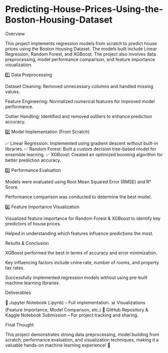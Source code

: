 # Predicting-House-Prices-Using-the-Boston-Housing-Dataset
Overview

This project implements regression models from scratch to predict house prices using the Boston Housing Dataset. The models built include Linear Regression, Random Forest, and XGBoost. The project also involves data preprocessing, model performance comparison, and feature importance visualization.

1️⃣ Data Preprocessing

Dataset Cleaning: Removed unnecessary columns and handled missing values.

Feature Engineering: Normalized numerical features for improved model performance.

Outlier Handling: Identified and removed outliers to enhance prediction accuracy.

2️⃣ Model Implementation (From Scratch)

✅ Linear Regression: Implemented using gradient descent without built-in libraries.
✅ Random Forest: Built a custom decision tree-based model for ensemble learning.
✅ XGBoost: Created an optimized boosting algorithm for better prediction accuracy.

3️⃣ Performance Evaluation

Models were evaluated using Root Mean Squared Error (RMSE) and R² Score.

Performance comparison was conducted to determine the best model.

4️⃣ Feature Importance Visualization

Visualized feature importance for Random Forest & XGBoost to identify key predictors of house prices.

Helped in understanding which features influence predictions the most.

Results & Conclusion

XGBoost performed the best in terms of accuracy and error minimization.

Key influencing factors include crime rate, number of rooms, and property tax rates.

Successfully implemented regression models without using pre-built machine learning libraries.

Deliverables

📂 Jupyter Notebook (.ipynb) – Full implementation.
📊 Visualizations (Feature Importance, Model Comparison, etc.)
📜 GitHub Repository & Kaggle Notebook Submission – For project tracking and sharing.

Final Thought

This project demonstrates strong data preprocessing, model building from scratch, performance evaluation, and visualization techniques, making it a valuable hands-on machine learning experience! 🚀
